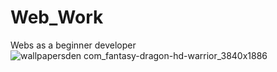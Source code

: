 # Web_Work
Webs as a beginner developer
![wallpapersden com_fantasy-dragon-hd-warrior_3840x1886](https://github.com/LuckyMo-it/Web_Work/assets/157598261/1c1f3378-5671-49e4-87fa-d8a110e96a58)
